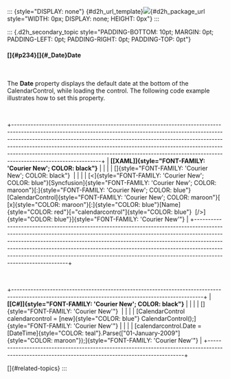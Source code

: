 ::: {style="DISPLAY: none"}
[](ms-xhelp:///?Id=d2h_url_template){#d2h_url_template}![](!package_url!){#d2h_package_url style="WIDTH: 0px; DISPLAY: none; HEIGHT: 0px"}
:::

::: {.d2h_secondary_topic style="PADDING-BOTTOM: 10pt; MARGIN: 0pt; PADDING-LEFT: 0pt; PADDING-RIGHT: 0pt; PADDING-TOP: 0pt"}
#### []{#p234}[]{#_Date}Date

 

The **Date** property displays the default date at the bottom of the CalendarControl, while loading the control. The following code example illustrates how to set this property.

 

+--------------------------------------------------------------------------------------------------------------------------------------------------------------------------------------------------------------------------------------------------------------------------------------------------------------------------------------------------------------------------------------------------------------------------------------+
| **[\[XAML\]]{style="FONT-FAMILY: 'Courier New'; COLOR: black"}**                                                                                                                                                                                                                                                                                                                                                                     |
|                                                                                                                                                                                                                                                                                                                                                                                                                                      |
| []{style="FONT-FAMILY: 'Courier New'; COLOR: black"}                                                                                                                                                                                                                                                                                                                                                                                 |
|                                                                                                                                                                                                                                                                                                                                                                                                                                      |
| [\<]{style="FONT-FAMILY: 'Courier New'; COLOR: blue"}[Syncfusion]{style="FONT-FAMILY: 'Courier New'; COLOR: maroon"}[:]{style="FONT-FAMILY: 'Courier New'; COLOR: blue"}[CalendarControl]{style="FONT-FAMILY: 'Courier New'; COLOR: maroon"}[ [x]{style="COLOR: maroon"}[:]{style="COLOR: blue"}[Name]{style="COLOR: red"}[="calendarcontrol"]{style="COLOR: blue"}  [/\>]{style="COLOR: blue"}]{style="FONT-FAMILY: 'Courier New'"} |
+--------------------------------------------------------------------------------------------------------------------------------------------------------------------------------------------------------------------------------------------------------------------------------------------------------------------------------------------------------------------------------------------------------------------------------------+

 

+---------------------------------------------------------------------------------------------------------------------------------------------------+
| **[\[C#\]]{style="FONT-FAMILY: 'Courier New'; COLOR: black"}**                                                                                    |
|                                                                                                                                                   |
| []{style="FONT-FAMILY: 'Courier New'"}                                                                                                            |
|                                                                                                                                                   |
| [CalendarControl calendarcontrol = [new]{style="COLOR: blue"} CalendarControl();]{style="FONT-FAMILY: 'Courier New'"}                             |
|                                                                                                                                                   |
| [calendarcontrol.Date = [DateTime]{style="COLOR: teal"}.Parse([\"01-January-2009\"]{style="COLOR: maroon"});]{style="FONT-FAMILY: 'Courier New'"} |
+---------------------------------------------------------------------------------------------------------------------------------------------------+

[]{#related-topics}
:::
